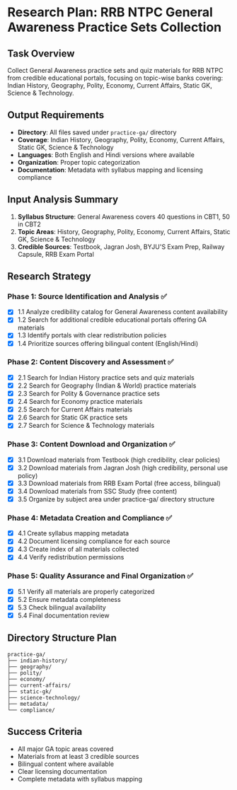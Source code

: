# Research Plan: RRB NTPC General Awareness Practice Sets Collection

## Task Overview
Collect General Awareness practice sets and quiz materials for RRB NTPC from credible educational portals, focusing on topic-wise banks covering: Indian History, Geography, Polity, Economy, Current Affairs, Static GK, Science & Technology.

## Output Requirements
- **Directory**: All files saved under `practice-ga/` directory
- **Coverage**: Indian History, Geography, Polity, Economy, Current Affairs, Static GK, Science & Technology
- **Languages**: Both English and Hindi versions where available
- **Organization**: Proper topic categorization
- **Documentation**: Metadata with syllabus mapping and licensing compliance

## Input Analysis Summary
1. **Syllabus Structure**: General Awareness covers 40 questions in CBT1, 50 in CBT2
2. **Topic Areas**: History, Geography, Polity, Economy, Current Affairs, Static GK, Science & Technology
3. **Credible Sources**: Testbook, Jagran Josh, BYJU'S Exam Prep, Railway Capsule, RRB Exam Portal

## Research Strategy

### Phase 1: Source Identification and Analysis ✅
- [x] 1.1 Analyze credibility catalog for General Awareness content availability
- [x] 1.2 Search for additional credible educational portals offering GA materials
- [x] 1.3 Identify portals with clear redistribution policies
- [x] 1.4 Prioritize sources offering bilingual content (English/Hindi)

### Phase 2: Content Discovery and Assessment ✅
- [x] 2.1 Search for Indian History practice sets and quiz materials
- [x] 2.2 Search for Geography (Indian & World) practice materials
- [x] 2.3 Search for Polity & Governance practice sets
- [x] 2.4 Search for Economy practice materials
- [x] 2.5 Search for Current Affairs materials
- [x] 2.6 Search for Static GK practice sets
- [x] 2.7 Search for Science & Technology materials

### Phase 3: Content Download and Organization ✅
- [x] 3.1 Download materials from Testbook (high credibility, clear policies)
- [x] 3.2 Download materials from Jagran Josh (high credibility, personal use policy)
- [x] 3.3 Download materials from RRB Exam Portal (free access, bilingual)
- [x] 3.4 Download materials from SSC Study (free content)
- [x] 3.5 Organize by subject area under practice-ga/ directory structure

### Phase 4: Metadata Creation and Compliance ✅
- [x] 4.1 Create syllabus mapping metadata
- [x] 4.2 Document licensing compliance for each source
- [x] 4.3 Create index of all materials collected
- [x] 4.4 Verify redistribution permissions

### Phase 5: Quality Assurance and Final Organization ✅
- [x] 5.1 Verify all materials are properly categorized
- [x] 5.2 Ensure metadata completeness
- [x] 5.3 Check bilingual availability
- [x] 5.4 Final documentation review

## Directory Structure Plan
```
practice-ga/
├── indian-history/
├── geography/
├── polity/
├── economy/
├── current-affairs/
├── static-gk/
├── science-technology/
├── metadata/
└── compliance/
```

## Success Criteria
- All major GA topic areas covered
- Materials from at least 3 credible sources
- Bilingual content where available
- Clear licensing documentation
- Complete metadata with syllabus mapping